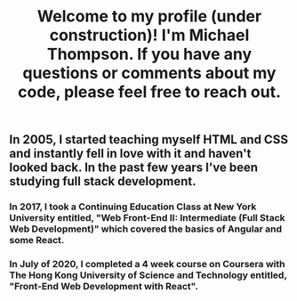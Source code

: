 
<body>
<header>
<h1>Welcome to my profile (under construction)! I'm Michael Thompson. If you have any questions or comments about my code, please feel free to reach out.</h1>
</header>
<section>
<h2>In 2005, I started teaching myself HTML and CSS and instantly fell in love with it and haven't looked back. In the past few years I've been studying full stack development.</h2>
</section>
<section>
<h3>In 2017, I took a Continuing Education Class at New York University entitled, "Web Front-End II: Intermediate (Full Stack Web Development)" which covered the basics of Angular and some React.</h3>
<h3>In July of 2020, I completed a 4 week course on Coursera with The Hong Kong University of Science and Technology entitled, "Front-End Web Development with React".</h3>
</section>
</body>

